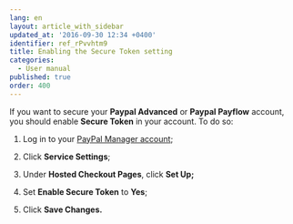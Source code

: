 ```yaml
---
lang: en
layout: article_with_sidebar
updated_at: '2016-09-30 12:34 +0400'
identifier: ref_rPvvhtm9
title: Enabling the Secure Token setting
categories:
  - User manual
published: true
order: 400
---
```



If you want to secure your **Paypal Advanced** or **Paypal Payflow** account, you should enable **Secure Token** in your account. To do so:

1.  Log in to your [PayPal Manager account](https://manager.paypal.com/);

2.  Click **Service Settings**;

3.  Under **Hosted Checkout Pages**, click **Set Up;**

4.  Set **Enable Secure Token** to **Yes**;

5.  Click **Save Changes.**
